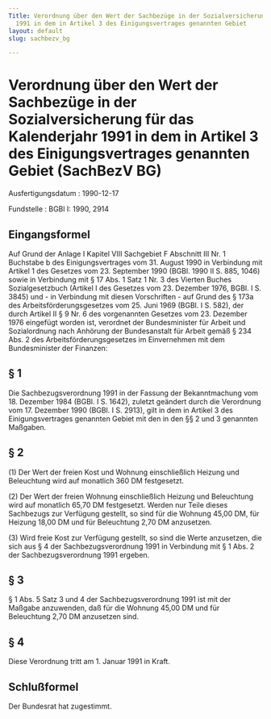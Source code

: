 ```yaml
---
Title: Verordnung über den Wert der Sachbezüge in der Sozialversicherung für das Kalenderjahr
  1991 in dem in Artikel 3 des Einigungsvertrages genannten Gebiet
layout: default
slug: sachbezv_bg

---
```


# Verordnung über den Wert der Sachbezüge in der Sozialversicherung für das Kalenderjahr 1991 in dem in Artikel 3 des Einigungsvertrages genannten Gebiet (SachBezV BG)

Ausfertigungsdatum
:   1990-12-17

Fundstelle
:   BGBl I: 1990, 2914



## Eingangsformel

Auf Grund der Anlage I Kapitel VIII Sachgebiet F Abschnitt III Nr. 1
Buchstabe b des Einigungsvertrages vom 31. August 1990 in Verbindung
mit Artikel 1 des Gesetzes vom 23. September 1990 (BGBl. 1990 II S.
885, 1046) sowie in Verbindung mit § 17 Abs. 1 Satz 1 Nr. 3 des
Vierten Buches Sozialgesetzbuch (Artikel I des Gesetzes vom 23.
Dezember 1976, BGBl. I S. 3845) und - in Verbindung mit diesen
Vorschriften - auf Grund des § 173a des Arbeitsförderungsgesetzes vom
25\. Juni 1969 (BGBl. I S. 582), der durch Artikel II § 9 Nr. 6 des
vorgenannten Gesetzes vom 23. Dezember 1976 eingefügt worden ist,
verordnet der Bundesminister für Arbeit und Sozialordnung nach
Anhörung der Bundesanstalt für Arbeit gemäß § 234 Abs. 2 des
Arbeitsförderungsgesetzes im Einvernehmen mit dem Bundesminister der
Finanzen:


## § 1

Die Sachbezugsverordnung 1991 in der Fassung der Bekanntmachung vom
18\. Dezember 1984 (BGBl. I S. 1642), zuletzt geändert durch die
Verordnung vom 17. Dezember 1990 (BGBl. I S. 2913), gilt in dem in
Artikel 3 des Einigungsvertrages genannten Gebiet mit den in den §§ 2
und 3 genannten Maßgaben.


## § 2

(1) Der Wert der freien Kost und Wohnung einschließlich Heizung und
Beleuchtung wird auf monatlich 360 DM festgesetzt.

(2) Der Wert der freien Wohnung einschließlich Heizung und Beleuchtung
wird auf monatlich 65,70 DM festgesetzt. Werden nur Teile dieses
Sachbezugs zur Verfügung gestellt, so sind für die Wohnung 45,00 DM,
für Heizung 18,00 DM und für Beleuchtung 2,70 DM anzusetzen.

(3) Wird freie Kost zur Verfügung gestellt, so sind die Werte
anzusetzen, die sich aus § 4 der Sachbezugsverordnung 1991 in
Verbindung mit § 1 Abs. 2 der Sachbezugsverordnung 1991 ergeben.


## § 3

§ 1 Abs. 5 Satz 3 und 4 der Sachbezugsverordnung 1991 ist mit der
Maßgabe anzuwenden, daß für die Wohnung 45,00 DM und für Beleuchtung
2,70 DM anzusetzen sind.


## § 4

Diese Verordnung tritt am 1. Januar 1991 in Kraft.


## Schlußformel

Der Bundesrat hat zugestimmt.

